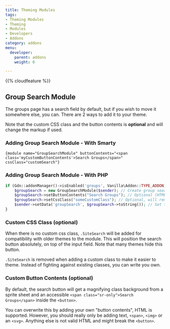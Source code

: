 ```yaml
---
title: Theming Modules
tags:
- Theming Modules
- Theming
- Modules
- Developers
- Addons
category: addons
menu:
  developer:
    parent: addons
    weight: 0

---
```


{{% cloudfeature %}}


## Group Search Module

The groups page has a search field by default, but if you wish to move it somewhere else, you can. There are 2 ways to add it to your theme.

Note that the custom CSS class and the button contents is **optional** and will change the markup if used.

### Adding Group Search Module - With Smarty

```smarty
{module name="GroupSearchModule" buttonContents="<span class='myCustomButtonContents'>Search Groups</span>" cssClass="customSearch"}
``` 

### Adding Group Search Module - With PHP

```PHP
if (Gdn::addonManager()->isEnabled('groups', Vanilla\Addon::TYPE_ADDON)) { // Make sure we have groups enabled
    $groupSearch = new GroupSearchModule($sender); // Create group search module
    $groupSearch->setButtonContents("Search Groups"); // Optional (HTML supported)
    $groupSearch->setCssClass("someCustomClass"); // Optional, will remove default ".SiteSearch" if set
    $sender->setData('groupSearch', $groupSearch->toString()); // Set to variable to use in Smarty, OR you could echo it out if the theme hook is in the right spot
}
```

### Custom CSS Class (optional)

When there is no custom css class, `.SiteSearch` will be added for compatibility with older themes to the module. This will position the search button absolutely, on top of the input field. Note that many themes hide this button. 

`.SiteSearch` is removed when adding a custom class to make it easier to theme. Instead of fighting against existing classes, you can write you own.

### Custom Button Contents (optional)

By default, the search button will get a magnifying class background from a sprite sheet and an accessible `<span class="sr-only">Search Groups</span>` inside the `<button>`.

You can overwrite this by adding your own "button contents", HTML is supported. However, you should really only be adding text, `<span>`, `<img>` or an `<svg>`. Anything else is not valid HTML and might break the `<button>`.
